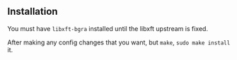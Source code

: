 
## Installation

You must have `libxft-bgra` installed until the libxft upstream is fixed.

After making any config changes that you want, but `make`, `sudo make install` it.
